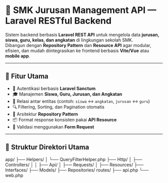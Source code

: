 # 🏫 SMK Jurusan Management API — Laravel RESTful Backend

Sistem backend berbasis **Laravel REST API** untuk mengelola data **jurusan, siswa, guru, kelas, dan angkatan** di lingkungan sekolah SMK.  
Dibangun dengan **Repository Pattern** dan **Resource API** agar modular, efisien, dan mudah diintegrasikan ke frontend berbasis **Vite/Vue** atau **mobile app**.

---

## 🚀 Fitur Utama

-   🔐 Autentikasi berbasis **Laravel Sanctum**
-   🎓 Manajemen **Siswa, Guru, Jurusan, dan Angkatan**
-   🔄 Relasi antar entitas (contoh: `siswa` ↔ `angkatan`, `jurusan` ↔ `guru`)
-   🔍 Filtering, Sorting, dan Pagination otomatis
-   🧱 Arsitektur **Repository Pattern**
-   📦 Format response konsisten pakai **API Resource**
-   🧠 Validasi menggunakan **Form Request**

---

## 📁 Struktur Direktori Utama

app/
├── Helpers/
│ └── QueryFilterHelper.php
├── Http/
│ ├── Controllers/
│ │ ├── Api/
│ ├── Requests/
│ ├── Resources/
├── Interfaces/
├── Models/
├── Repositories/
routes/
├── api.php
└── web.php
